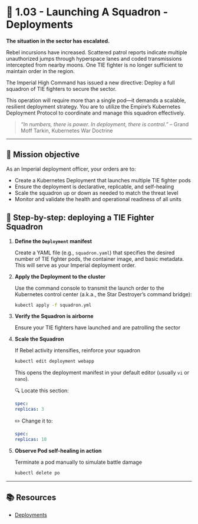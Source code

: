 # 🌌 1.03 - Launching A Squadron - Deployments

**The situation in the sector has escalated.**

Rebel incursions have increased. Scattered patrol reports indicate multiple unauthorized jumps through hyperspace lanes and coded transmissions intercepted from nearby moons. One TIE fighter is no longer sufficient to maintain order in the region.

The Imperial High Command has issued a new directive:
Deploy a full squadron of TIE fighters to secure the sector.

This operation will require more than a single pod—it demands a scalable, resilient deployment strategy. You are to utilize the Empire’s Kubernetes Deployment Protocol to coordinate and manage this squadron effectively.

> _“In numbers, there is power. In deployment, there is control.”_ – Grand Moff Tarkin, Kubernetes War Doctrine

---

## 🎯 Mission objective

As an Imperial deployment officer, your orders are to:

- Create a Kubernetes Deployment that launches multiple TIE fighter pods
- Ensure the deployment is declarative, replicable, and self-healing
- Scale the squadron up or down as needed to match the threat level
- Monitor and validate the health and operational readiness of all units

## 🧭 Step-by-step: deploying a TIE Fighter Squadron

1. **Define the `Deployment` manifest**

   Create a YAML file (e.g., `squadron.yaml`) that specifies the desired number of TIE fighter pods, the container image, and basic metadata. This will serve as your Imperial deployment order.

2. **Apply the Deployment to the cluster**

   Use the command console to transmit the launch order to the Kubernetes control center (a.k.a., the Star Destroyer’s command bridge):

   ```bash
   kubectl apply -f squadron.yml
   ```

3. **Verify the Squadron is airborne**

   Ensure your TIE fighters have launched and are patrolling the sector

4. **Scale the Squadron**

   If Rebel activity intensifies, reinforce your squadron

   ```bash
   kubectl edit deployment webapp
   ```

   This opens the deployment manifest in your default editor (usually `vi` or `nano`).

   🔍 Locate this section:

   ```yaml
   spec:
   replicas: 3
   ```

   ✏️ Change it to:

   ```yaml
   spec:
   replicas: 10
   ```

5. **Observe Pod self-healing in action**

   Terminate a pod manually to simulate battle damage

   ```bash
   kubectl delete po
   ```

---

## 📚 Resources

- [Deployments](https://kubernetes.io/docs/concepts/workloads/controllers/deployment/)
